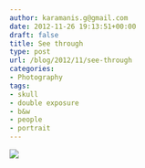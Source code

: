 ```yaml
---
author: karamanis.g@gmail.com
date: 2012-11-26 19:13:51+00:00
draft: false
title: See through
type: post
url: /blog/2012/11/see-through
categories:
- Photography
tags:
- skull
- double exposure
- b&w
- people
- portrait
---
```


![](/images/2012-11-26-201211see-through/20121121-R0012497.jpg)

